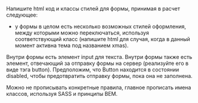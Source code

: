 Напишите html код и классы стилей для формы, принимая в расчет следующее:

- у формы в целом есть несколько возможных стилей оформления, между которыми можно переключаться, используя соответствующий класс (напишите html для случая, когда в данный момент активна тема под названием xmas).

Внутри формы есть элемент input для текста.
Внутри формы также есть элемент, отвечающий за отправку формы на сервер (реализуйте его в виде тэга button). Предположим, что Button находится в состоянии disabled, чтобы предотвратить отправку формы, пока она не заполнена.

Можно не прописывать конкретные правила, главное прописать имена классов, используя SASS и принципы BEM.
